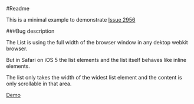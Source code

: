 #Readme

This is a minimal example to demonstrate [Issue 2956](https://github.com/jquery/jquery-mobile/issues/2956) 

###Bug description

The List is using the full width of the browser window in any dektop webkit browser.

But in Safari on iOS 5 the list elements and the list itself behaves like inline elements.

The list only takes the width of the widest list element and the content is only scrollable in that area.

[Demo](https://mischah.github.com/Issue-2956) 
